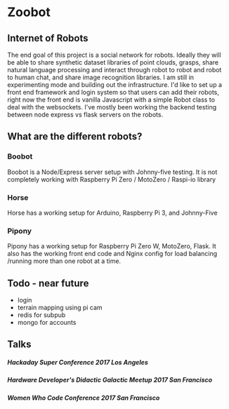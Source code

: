 # Zoobot
## Internet of Robots
The end goal of this project is a social network for robots. Ideally they will be able to share synthetic dataset libraries of point clouds, grasps, share natural language processing and interact through robot to robot and robot to human chat, and share image recognition libraries. I am still in experimenting mode and building out the infrastructure. I'd like to set up a front end framework and login system so that users can add their robots, right now the front end is vanilla Javascript with a simple Robot class to deal with the websockets. I've mostly been working the backend testing between node express vs flask servers on the robots.


## What are the different robots?
### Boobot
Boobot is a Node/Express server setup with Johnny-five testing. It is not completely working with Raspberry Pi Zero / MotoZero / Raspi-io library
### Horse
Horse has a working setup for Arduino, Raspberry Pi 3, and Johnny-Five
### Pipony
Pipony has a working setup for Raspberry Pi Zero W, MotoZero, Flask. It also has the working front end code and Nginx config for load balancing /running more than one robot at a time.

## Todo - near future
* login
* terrain mapping using pi cam
* redis for subpub
* mongo for accounts


## Talks
##### Hackaday Super Conference 2017 Los Angeles
##### Hardware Developer's Didactic Galactic Meetup 2017 San Francisco
##### Women Who Code Conference 2017 San Francisco
